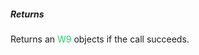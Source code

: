 <h5 className="h5-title">Returns</h5>

<p className="p-text">Returns an <span style="color: #22CF6D;"> W9 </span> objects if the call succeeds.</p>